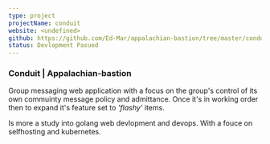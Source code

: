 ```yaml
---
type: project
projectName: conduit
website: <undefined>
github: https://github.com/Ed-Mar/appalachian-bastion/tree/master/conduit
status: Devlopment Pasued
---
```


### Conduit | Appalachian-bastion

Group messaging web application with a focus on the group's control of its own commuinty message policy and admittance. Once it's in working order then to expand it's feature set to *'flashy'* items.

 Is more a study into golang web devlopment and devops. With a fouce on selfhosting and kubernetes. 